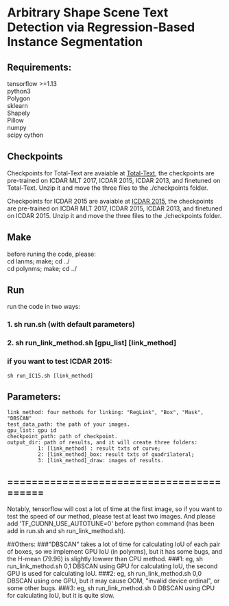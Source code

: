 # Arbitrary Shape Scene Text Detection via Regression-Based Instance Segmentation
## Requirements:  
tensorflow >=1.13  
python3  
Polygon  
sklearn  
Shapely  
Pillow  
numpy  
scipy
cython

## Checkpoints
Checkpoints for Total-Text are avaiable at [Total-Text](https://drive.google.com/open?id=1oDsLlv0_l8_Uz7T3raGI0xTEg3dtFKsV), the checkpoints are pre-trained on ICDAR MLT 2017, ICDAR 2015, ICDAR 2013, and finetuned on Total-Text. Unzip it and move the three files to the ./checkpoints folder.

Checkpoints for ICDAR 2015 are avaiable at [ICDAR 2015](https://drive.google.com/open?id=1mbTj6vCK7BhmyTmuc1EfPFijamFpLbWsV), the checkpoints are pre-trained on ICDAR MLT 2017, ICDAR 2015, ICDAR 2013, and finetuned on ICDAR 2015. Unzip it and move the three files to the ./checkpoints folder.


## Make
before runing the code, please:  
cd lanms; make; cd ../   
cd polynms; make; cd ../  

## Run  
run the code in two ways:  
### 1. sh run.sh       (with default parameters)  
### 2. sh run_link_method.sh [gpu_list] [link_method] 
### if you want to test ICDAR 2015:
    sh run_IC15.sh [link_method] 

## Parameters:  
    link_method: four methods for linking: "RegLink", "Box", "Mask", "DBSCAN"  
    test_data_path: the path of your images.  
    gpu_list: gpu id
    checkpoint_path: path of checkpoint.  
    output_dir: path of results, and it will create three folders:
              1: [link_method] : result txts of curve;
              2: [link_method]_box: result txts of quadrilateral;
              3: [link_method]_draw: images of results.

## =========================================
Notably, tensorflow will cost a lot of time at the first image, so if you want to test the speed of our method, please test at least two images. And please add 'TF_CUDNN_USE_AUTOTUNE=0' before python command (has been add in run.sh and sh run_link_method.sh).  

##Others:
###"DBSCAN" takes a lot of time for calculating IoU of each pair of boxes, so we implement GPU IoU (in polynms), but it has some bugs, and the H-mean (79.96) is slightly lowwer than CPU method.
###1: eg, sh run_link_method.sh 0,1 DBSCAN
    using GPU for calculating IoU, the second GPU is used for calculating IoU.
###2: eg, sh run_link_method.sh 0,0 DBSCAN
    using one GPU, but it may cause OOM, "invalid device ordinal", or some other bugs.
###3: eg, sh run_link_method.sh 0 DBSCAN
    using CPU  for calculating IoU, but it is quite slow.

